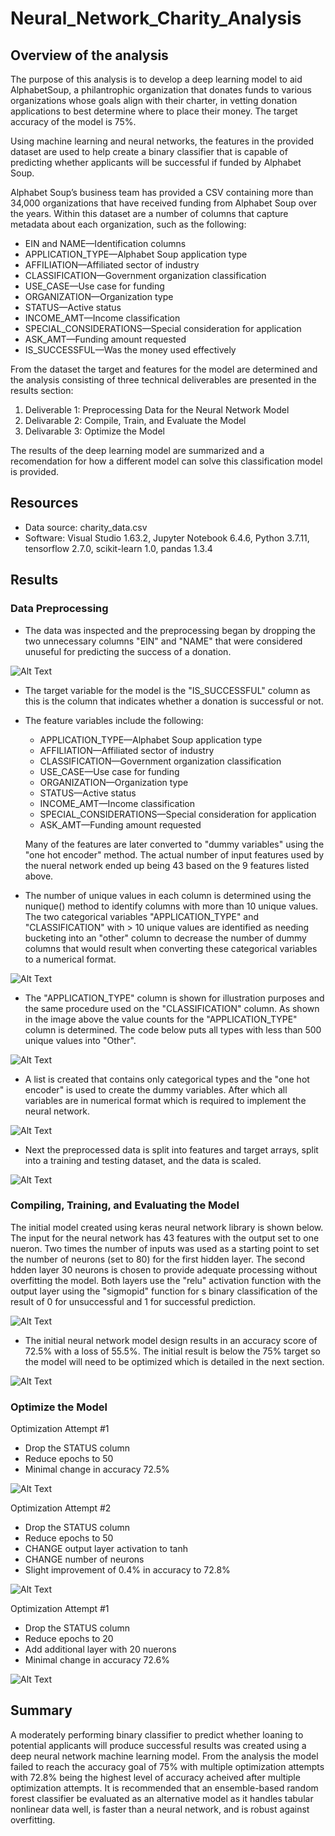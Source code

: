 # Neural_Network_Charity_Analysis

## Overview of the analysis
The purpose of this analysis is to develop a deep learning model to aid AlphabetSoup, a philantrophic organization that donates funds to various organizations whose goals align with their charter, in vetting donation applications to best determine where to place their money. The target accuracy of the model is 75%.    

Using machine learning and neural networks, the features in the provided dataset are used to help create a binary classifier that is capable of predicting whether applicants will be successful if funded by Alphabet Soup.  

Alphabet Soup’s business team has provided a CSV containing more than 34,000 organizations that have received funding from Alphabet Soup over the years. Within this dataset are a number of columns that capture metadata about each organization, such as the following:

- EIN and NAME—Identification columns
- APPLICATION_TYPE—Alphabet Soup application type
- AFFILIATION—Affiliated sector of industry
- CLASSIFICATION—Government organization classification
- USE_CASE—Use case for funding
- ORGANIZATION—Organization type
- STATUS—Active status
- INCOME_AMT—Income classification
- SPECIAL_CONSIDERATIONS—Special consideration for application
- ASK_AMT—Funding amount requested
- IS_SUCCESSFUL—Was the money used effectively

From the dataset the target and features for the model are determined and the analysis consisting of three technical deliverables are presented in the results section:

1) Deliverable 1: Preprocessing Data for the Neural Network Model
2) Delivarable 2: Compile, Train, and Evaluate the Model
3) Delivarable 3: Optimize the Model

The results of the deep learning model are summarized and a recomendation for how a different model can solve this classification model is provided.  

## Resources
- Data source: charity_data.csv
- Software: Visual Studio 1.63.2, Jupyter Notebook 6.4.6, Python 3.7.11, tensorflow 2.7.0, scikit-learn 1.0, pandas 1.3.4

## Results

### Data Preprocessing

- The data was inspected and the preprocessing began by dropping the two unnecessary columns "EIN" and "NAME" that were considered unuseful for predicting the success of a donation.  


![Alt Text](Resources/Images/Del1_drop_col.png)


- The target variable for the model is the "IS_SUCCESSFUL" column as this is the column that indicates whether a donation is successful or not.
- The feature variables include the following:
    - APPLICATION_TYPE—Alphabet Soup application type
    - AFFILIATION—Affiliated sector of industry
    - CLASSIFICATION—Government organization classification
    - USE_CASE—Use case for funding
    - ORGANIZATION—Organization type
    - STATUS—Active status
    - INCOME_AMT—Income classification
    - SPECIAL_CONSIDERATIONS—Special consideration for application
    - ASK_AMT—Funding amount requested
 
    Many of the features are later converted to "dummy variables" using the "one hot encoder" method.  The actual number of input features used by the nueral network ended up being 43 based on the 9 features listed above. 

- The number of unique values in each column is determined using the nunique() method to identify columns with more than 10 unique values.  The two categorical variables "APPLICATION_TYPE" and "CLASSIFICATION" with > 10 unique values are identified as needing bucketing into an "other" column to decrease the number of dummy columns that would result when converting these categorical variables to a numerical format.  


![Alt Text](Resources/Images/Del1_unique.png)

- The "APPLICATION_TYPE" column is shown for illustration purposes and the same procedure used on the "CLASSIFICATION" column. As shown in the image above the value counts for the "APPLICATION_TYPE" column is determined. The code below puts all types with less than 500 unique values into "Other".  


![Alt Text](Resources/Images/Del1_application.png)


- A list is created that contains only categorical types and the "one hot encoder" is used to create the dummy variables.  After which all variables are in numerical format which is required to implement the neural network.  

![Alt Text](Resources/Images/Del1_enc.png)

- Next the preprocessed data is split into features and target arrays, split into a training and testing dataset, and the data is scaled.

![Alt Text](Resources/Images/Del1_split.png)

### Compiling, Training, and Evaluating the Model

The initial model created using keras neural network library is shown below.  The input for the neural network has 43 features with the output set to one nueron.  Two times the number of inputs was used as a starting point to set the number of neurons (set to 80) for the first hidden layer.  The second hdden layer 30 neurons is chosen to provide adequate processing without overfitting the model.  Both layers use the "relu" activation function with the output layer using the "sigmopid" function for s binary classification of the result of 0 for unsuccessful and 1 for successful prediction.  

![Alt Text](Resources/Images/Del2_model.png)

- The initial neural network model design results in an accuracy score of 72.5% with a loss of 55.5%.  The initial result is below the 75% target so the model will need to be optimized which is detailed in the next section. 

![Alt Text](Resources/Images/Del2_pred.png)

### Optimize the Model

Optimization Attempt #1
- Drop the STATUS column
- Reduce epochs to 50
- Minimal change in accuracy 72.5%

![Alt Text](Resources/Images/Del3_attempt1.png)

Optimization Attempt #2
- Drop the STATUS column
- Reduce epochs to 50
- CHANGE output layer activation to tanh
- CHANGE number of neurons
- Slight improvement of 0.4% in accuracy to 72.8% 

![Alt Text](Resources/Images/Del3_attempt2.png)

Optimization Attempt #1
- Drop the STATUS column
- Reduce epochs to 20
- Add additional layer with 20 nuerons
- Minimal change in accuracy 72.6%

![Alt Text](Resources/Images/Del3_attempt2.png)

## Summary
A moderately performing binary classifier to predict whether loaning to potential applicants will produce successful results was created using a deep neural network machine learning model.  From the analysis the model failed to reach the accuracy goal of 75% with multiple optimization attempts with 72.8% being the highest level of accuracy acheived after multiple optimization attempts.  It is recommended that an ensemble-based random forest classifier be evaluated as an alternative model as it handles tabular nonlinear data well, is faster than a neural network, and is robust against overfitting.  
